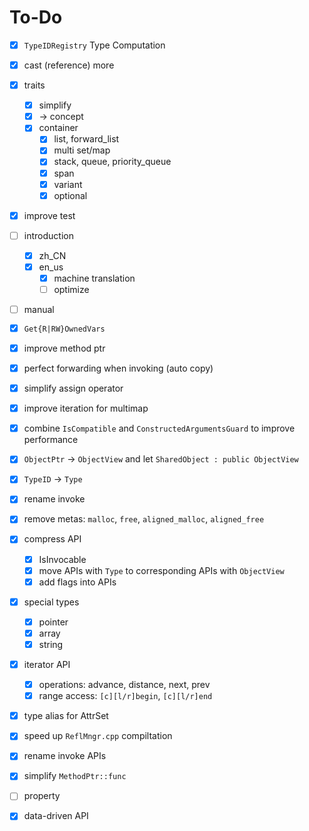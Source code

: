 # To-Do

- [x] `TypeIDRegistry` Type Computation
- [x] cast (reference) more
- [x] traits
  - [x] simplify
  - [x]  -> concept
  - [x] container
    - [x] list, forward_list
    - [x] multi set/map
    - [x] stack, queue, priority_queue
    - [x] span
    - [x] variant
    - [x] optional
- [x] improve test
- [ ] introduction
  - [x] zh_CN
  - [x] en_us
    - [x] machine translation
    - [ ] optimize
- [ ] manual
- [x] `Get{R|RW}OwnedVars` 
- [x] improve method ptr
- [x] perfect forwarding when invoking (auto copy)
- [x] simplify assign operator
- [x] improve iteration for multimap
- [x] combine `IsCompatible` and `ConstructedArgumentsGuard` to improve performance
- [x] `ObjectPtr` -> `ObjectView` and let `SharedObject : public ObjectView` 
- [x] `TypeID` -> `Type` 
- [x] rename invoke
- [x] remove metas: `malloc`, `free`, `aligned_malloc`, `aligned_free` 
- [x] compress API
  - [x] IsInvocable
  - [x] move APIs with `Type` to corresponding APIs with `ObjectView` 
  - [x] add flags into APIs
- [x] special types
  - [x] pointer
  - [x] array
  - [x] string
- [x] iterator API
  - [x] operations: advance, distance, next, prev
  - [x] range access: `[c][l/r]begin`, `[c][l/r]end` 
- [x] type alias for AttrSet
- [x] speed up `ReflMngr.cpp` compiltation
- [x] rename invoke APIs
- [x] simplify `MethodPtr::func` 
- [ ] property
- [x] data-driven API

